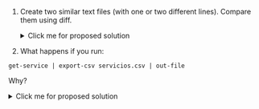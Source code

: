 1. Create two similar text files (with one or two different lines). Compare them using diff.
    <details>
        <summary>Click me for proposed solution</summary>
    ``` pwsh
    ##Create 1st file
    New-Item -Path . -Name "file1.txt" -ItemType "file" -Value "Hello World.\nBonjour Monde!" -Force
    ##Create 2nd file
    New-Item -Path . -Name "file2.txt" -ItemType "file" -Value "Hello World!\nBonjour Monde." -Force
    ##Find the difference between two files
    diff -ReferenceObject(cat file1.txt) -DifferenceObject(cat file2.txt)
    ```

    ```
    InputObject    SideIndicator
    -----------    -------------
    Hello World!   =>           
    Bonjour Monde. =>           
    Hello World.   <=           
    Bonjour Monde! <=           

    ```
    </details>

2. What happens if you run:
``` pwsh
get-service | export-csv servicios.csv | out-file
```
Why?
    <details>
            <summary>Click me for proposed solution</summary>
    The output of the above command is:
    ```
    out-file: Cannot process argument because the value of the "path" argument is NULL. Change the value of the "path" argument to a non-null value.
    At line:1 char:42
    + get-service | export-csv servicios.csv | out-file
    +                                          ~~~~~~~~
        + CategoryInfo          : InvalidArgument: (:) [Out-File], PSArgumentNullException
        + FullyQualifiedErrorId : ArgumentNull,Microsoft.PowerShell.Commands.OutFileCommand
    ```
    This is because export-csv servicios.csv creates the csv file and has null output, therefore out-file is not necessary.

    </details>

3. How would you create a file delimited by semicolons (;)? 
    HINT: Use export-csv, but with an additional parameter.

    <details>
        <summary>Click me for proposed solution</summary>
        ``` pwsh
        ps | epcsv -delimiter ";" example.csv
        ##Same as
        Get-Process | Export-Csv -delimiter ";" example.csv
        ```
    </details>

4. Export-cliXML and Export-CSV modify the system, because they can create and overwrite files. Is there a parameter that prevents overwriting an existing file? Is there a parameter that allows the command to ask before overwriting a file?

    <details>
        <summary>Click me for proposed solution</summary>
    To prevent overwriting the file if it already exists, the -NoClobber attribute can be used.

    **Example:**
    The following command will not overwrite the result from point 3
    ``` pwsh
    ps | epcsv example.csv -NoClobber
    ``` 
    To ask for confirmation, use the -Confirm parameter.
    ``` pwsh
    ps | epcsv -delimiter ";" example.csv -Confirm
    ```
    </details>

5. Windows uses regional settings, which includes the list separator. In English Windows, the list separator is a comma (,). How do you tell Export-CSV to use the system separator instead of the comma?

    <details>
        <summary>Click me for proposed solution</summary>
    The cmdlet get-culture obtains system configuration information, such as language and writing information.

    ``` pwsh
    ps | epcsv test2.csv -Delimiter ((get-culture).textInfo.listSeparator)
    ```

    Using cat (alias of Get-Content), we can see that the output uses ';' as the Spanish list separator.

    ``` pwsh
    cat .\test2.csv
    ```
    </details>

6. Identify a cmdlet that allows generating a random number.
    
    <details>
        <summary>Click me for proposed solution</summary>
    The cmdlet get-random returns a pseudo-random 32-bit integer.
    </details>

7. Identify a cmdlet that displays the current date and time.

    <details>
        <summary>Click me for proposed solution</summary>
    The cmdlet get-date returns an object that represents the current date and time, which can be represented in various formats such as Windows or UNIX.
    </details>

8. What type of object does the cmdlet in question 7 produce?

    <details>
        <summary>Click me for proposed solution</summary>
    Using the cmdlet gm, we can obtain the elements that make up the object and the type. As seen below, the object is part of the System package and its type is DateTime.
    ``` pwsh
    Get-Date | gm

    TypeName: System.DateTime
    ```
    </details>

9. Using the cmdlet in question 7 and select-object, display only the day of the week as follows:
    
    ```
    DayOfWeek
    ---------
    Thursday
    ```

    <details>
        <summary>Click me for proposed solution</summary>
        ```pwsh
        get-date | select -property "dayofweek"

        DayOfWeek
        ---------
        Friday
        ```

    </details>

10. Identify a cmdlet that displays information about patches (hotfixes) installed on the system.

    <details>
        <summary>Click me for proposed solution</summary>
    The cmdlet that returns a list of system patches is:
    ``` pwsh
    get-hotfix
    ```
    </details>

11. Using the cmdlet from question 10, display a list of installed patches. Then extend the expression to sort the list by installation date, and display on the screen only the installation date, the user who installed the patch, and the patch ID. Remember to examine the property names.

    <details>
        <summary>Click me for proposed solution</summary>
    The cmdlet that returns a list of system patches is:
    ``` pwsh
    get-hotfix | sort -property installedon | select -property installedon, installedby, hotfixid
    ```
    </details>

12. Complement the solution to question 11 so that the system sorts the results by the patch description, and includes the description, patch ID, and installation date in the listing. Write the results to an HTML file.

    <details>
        <summary>Click me for proposed solution</summary>
    The cmdlet that returns a list of system patches is:
    ``` pwsh
    get-hotFix | sort -property description | select -property hotfixid,description,installedon  | convertto-html | Out-File hotfix.html
    ```
    </details>

13. Display a list of the 50 newest entries from the System event log. Sort the list so that the oldest entries appear first, and entries produced at the same time should be sorted by index number. Show the index number, time, and source for each entry. Write this information to a plain text file.

    <details>
        <summary>Click me for proposed solution</summary>
    The cmdlet that returns a list of system patches is:
    ``` pwsh
    get-eventlog -newest 50 -logname system | sort -property index | sort -property timegenerated -descending | select -property index, timegenerated, source > exercise13.txt
    ```
    </details>
